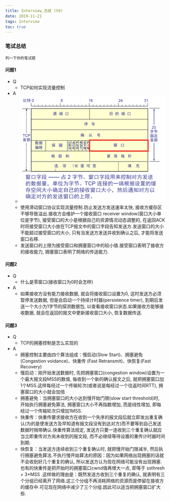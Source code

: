 ```yaml
---
title: Interview_总结 (59)
date: 2019-11-21
tags: Interview
toc: true
---
```


### 笔试总结
    列一下你的笔试题 

<!-- more -->

#### 问题1
- Q
    * TCP如何实现流量控制
- A
    * ![TCP流量控制示意图](/img/20191121_1.png)
    * 使用滑动窗口协议实现流量控制.防止发送方发送速率太快, 接收方缓存区不够导致溢出.接收方会维护一个接收窗口 receiver window(窗口大小单位是字节), 接受窗口的大小是根据自己的资源情况动态调整的, 在返回ACK时将接受窗口大小放在TCP报文中的窗口字段告知发送方.发送窗口的大小不能超过接受窗口的大小, 只有当发送方发送并收到确认之后, 才能将发送窗口右移.
    * 发送窗口的上限为接受窗口和拥塞窗口中的较小值.接受窗口表明了接收方的接收能力, 拥塞窗口表明了网络的传送能力.

#### 问题2
- Q
    * 什么是零窗口(接收窗口为0时会怎样)
- A
    * 如果接收方没有能力接收数据, 就会将接收窗口设置为0, 这时发送方必须暂停发送数据, 但是会启动一个持续计时器(persistence timer), 到期后发送一个大小为1字节的探测数据包, 以查看接收窗口状态.如果接收方能够接收数据, 就会在返回的报文中更新接收窗口大小, 恢复数据传送.

#### 问题3
- Q
    * TCP的拥塞控制是怎么实现的
- A
    * 拥塞控制主要由四个算法组成：慢启动(Slow Start)、拥塞避免(Congestion voidance)、快重传 (Fast Retransmit)、快恢复(Fast Recovery)
    * 慢启动：刚开始发送数据时, 先把拥塞窗口(congestion window)设置为一个最大报文段MSS的数值, 每收到一个新的确认报文之后, 就把拥塞窗口加1个MSS.这样每经过一个传输轮次(或者说是每经过一个往返时间RTT), 拥塞窗口的大小就会加倍
    * 拥塞避免：当拥塞窗口的大小达到慢开始门限(slow start threshold)时, 开始执行拥塞避免算法, 拥塞窗口大小不再指数增加, 而是线性增加, 即每经过一个传输轮次只增加1MSS.
    * 快重传：快重传要求接收方在收到一个失序的报文段后就立即发出重复确认(为的是使发送方及早知道有报文段没有到达对方)而不要等到自己发送数据时捎带确认.快重传算法规定, 发送方只要一连收到三个重复确认就应当立即重传对方尚未收到的报文段, 而不必继续等待设置的重传计时器时间到期.
    * 快恢复：当发送方连续收到三个重复确认时, 就把慢开始门限减半, 然后执行拥塞避免算法.不执行慢开始算法的原因：因为如果网络出现拥塞的话就不会收到好几个重复的确认, 所以发送方认为现在网络可能没有出现拥塞.也有的快重传是把开始时的拥塞窗口cwnd值再增大一点, 即等于 ssthresh + 3*MSS .这样做的理由是：既然发送方收到三个重复的确认, 就表明有三个分组已经离开了网络.这三个分组不再消耗网络的资源而是停留在接收方的缓存中.可见现在网络中减少了三个分组.因此可以适当把拥塞窗口扩大些.


